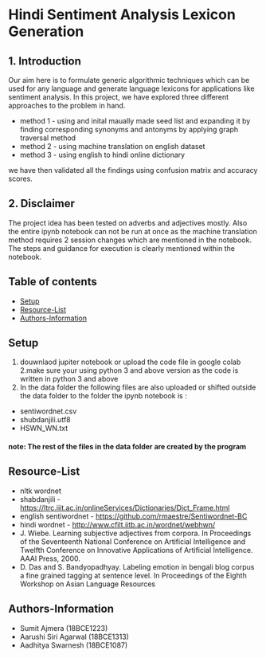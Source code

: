 # Hindi Sentiment Analysis Lexicon Generation

## 1. Introduction 
Our aim here is to formulate generic algorithmic techniques which can be used for any language and generate language lexicons for applications like sentiment analysis. In this project, we have explored three different approaches to the problem in hand. 
* method 1 - using and inital maually made seed list and expanding it by finding corresponding synonyms and antonyms by applying graph traversal method 
* method 2 - using machine translation on english dataset 
* method 3 -  using english to hindi online dictionary

we have then validated all the findings using confusion matrix and accuracy scores. 

## 2. Disclaimer 
The project idea has been tested on adverbs and adjectives mostly. Also the entire ipynb notebook can not be run at once as the machine translation method requires 2 session changes which are mentioned in the notebook. The steps and guidance for execution is clearly mentioned within the notebook.

## Table of contents
* [Setup](#setup)
* [Resource-List](#Resource-List)
* [Authors-Information](#Authors-Information)

## Setup
1. douwnlaod jupiter notebook or upload the code file in google colab
2.make sure your using python 3 and above version as the code is written in python 3 and above 
3. In the data folder the following files are also uploaded or shifted outside the data folder to the folder the ipynb notebook is :
 * sentiwordnet.csv
 * shubdanjili.utf8
 * HSWN_WN.txt
 
 #### note: The rest of the files in the data folder are created by the program 
 
## Resource-List 
* nltk wordnet  
* shabdanjili - https://ltrc.iiit.ac.in/onlineServices/Dictionaries/Dict_Frame.html
* english sentiwordnet - https://github.com/rmaestre/Sentiwordnet-BC
* hindi wordnet - http://www.cfilt.iitb.ac.in/wordnet/webhwn/
* J. Wiebe. Learning subjective adjectives from corpora. In Proceedings of the Seventeenth National Conference on Artificial Intelligence and Twelfth Conference on Innovative Applications of Artificial Intelligence. AAAI Press, 2000.
* D. Das and S. Bandyopadhyay. Labeling emotion in bengali blog corpus a fine grained tagging at sentence level. In Proceedings of the Eighth Workshop on Asian Language Resources

## Authors-Information 
* Sumit Ajmera (18BCE1223)
* Aarushi Siri Agarwal (18BCE1313)
* Aadhitya Swarnesh (18BCE1087)
